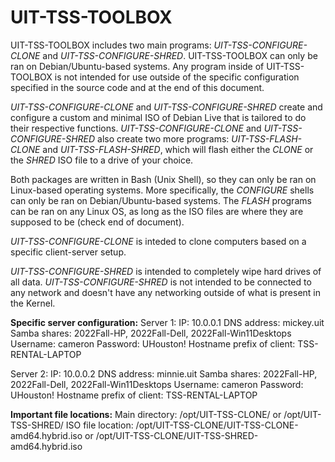 # UIT-TSS-TOOLBOX
UIT-TSS-TOOLBOX includes two main programs: _UIT-TSS-CONFIGURE-CLONE_ and _UIT-TSS-CONFIGURE-SHRED_. UIT-TSS-TOOLBOX can only be ran on Debian/Ubuntu-based systems. Any program inside of UIT-TSS-TOOLBOX is not intended for use outside of the specific configuration specified in the source code and at the end of this document.

_UIT-TSS-CONFIGURE-CLONE_ and _UIT-TSS-CONFIGURE-SHRED_ create and configure a custom and minimal ISO of Debian Live that is tailored to do their respective functions. _UIT-TSS-CONFIGURE-CLONE_ and _UIT-TSS-CONFIGURE-SHRED_ also create two more programs: _UIT-TSS-FLASH-CLONE_ and _UIT-TSS-FLASH-SHRED_, which will flash either the _CLONE_ or the _SHRED_ ISO file to a drive of your choice.

Both packages are written in Bash (Unix Shell), so they can only be ran on Linux-based operating systems. More specifically, the _CONFIGURE_ shells can only be ran on Debian/Ubuntu-based systems. The _FLASH_ programs can be ran on any Linux OS, as long as the ISO files are where they are supposed to be (check end of document).

_UIT-TSS-CONFIGURE-CLONE_ is inteded to clone computers based on a specific client-server setup.

_UIT-TSS-CONFIGURE-SHRED_ is intended to completely wipe hard drives of all data. _UIT-TSS-CONFIGURE-SHRED_ is not intended to be connected to any network and doesn't have any networking outside of what is present in the Kernel.

**Specific server configuration:**
Server 1:
IP: 10.0.0.1
DNS address: mickey.uit
Samba shares: 2022Fall-HP, 2022Fall-Dell, 2022Fall-Win11Desktops
Username: cameron
Password: UHouston!
Hostname prefix of client: TSS-RENTAL-LAPTOP

Server 2:
IP: 10.0.0.2
DNS address: minnie.uit
Samba shares: 2022Fall-HP, 2022Fall-Dell, 2022Fall-Win11Desktops
Username: cameron
Password: UHouston!
Hostname prefix of client: TSS-RENTAL-LAPTOP

**Important file locations:**
Main directory: /opt/UIT-TSS-CLONE/ or /opt/UIT-TSS-SHRED/
ISO file location: /opt/UIT-TSS-CLONE/UIT-TSS-CLONE-amd64.hybrid.iso or /opt/UIT-TSS-CLONE/UIT-TSS-SHRED-amd64.hybrid.iso
